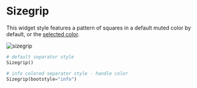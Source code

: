 # Sizegrip

This widget style features a pattern of squares in a default muted color by default, or the [selected color](index.md#colors).

![sizegrip](../assets/widget-styles/sizegrip.gif)

```python
# default separator style
Sizegrip()

# info colored separator style - handle color
Sizegrip(bootstyle="info")
```